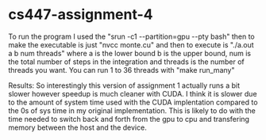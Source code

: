 # cs447-assignment-4

To run the program I used the "srun -c1 --partition=gpu --pty bash" then to make the executable is just "nvcc monte.cu" and then to execute is "./a.out a b num threads" where a is the lower bound b is the upper bound, num is the total number of steps in the integration and threads is the number of threads you want.  You can run 1 to 36 threads with "make run_many"

Results: So interestingly this version of assignment 1 actually runs a bit slower however speedup is much cleaner with CUDA.  I think it is slower due to the amount of system time used with the CUDA implentation compared to the 0s of sys time in my original implementation.  This is likely to do with the time needed to switch back and forth from the gpu to cpu and transfering memory between the host and the device.  